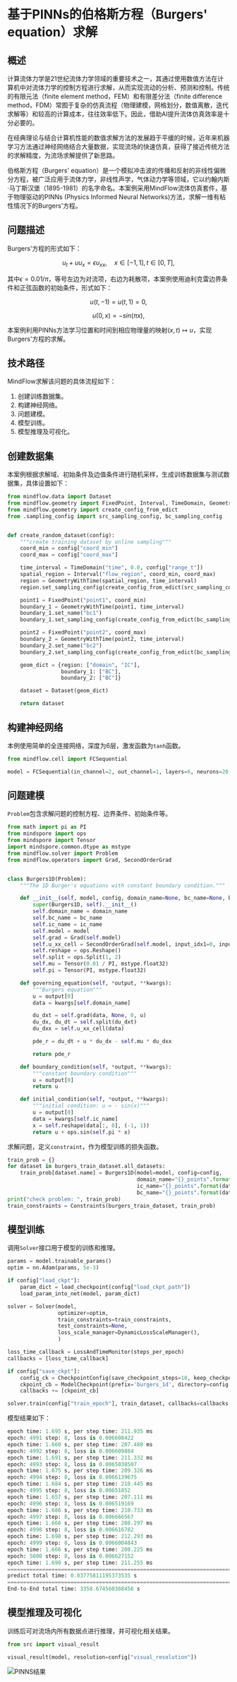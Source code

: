 # 基于PINNs的伯格斯方程（Burgers' equation）求解

## 概述

计算流体力学是21世纪流体力学领域的重要技术之一，其通过使用数值方法在计算机中对流体力学的控制方程进行求解，从而实现流动的分析、预测和控制。传统的有限元法（finite element method，FEM）和有限差分法（finite difference method，FDM）常囿于复杂的仿真流程（物理建模，网格划分，数值离散，迭代求解等）和较高的计算成本，往往效率低下。因此，借助AI提升流体仿真效率是十分必要的。

在经典理论与结合计算机性能的数值求解方法的发展趋于平缓的时候，近年来机器学习方法通过神经网络结合大量数据，实现流场的快速仿真，获得了接近传统方法的求解精度，为流场求解提供了新思路。

伯格斯方程（Burgers' equation）是一个模拟冲击波的传播和反射的非线性偏微分方程，被广泛应用于流体力学，非线性声学，气体动力学等领域，它以约翰内斯·马丁斯汉堡（1895-1981）的名字命名。本案例采用MindFlow流体仿真套件，基于物理驱动的PINNs (Physics Informed Neural Networks)方法，求解一维有粘性情况下的Burgers'方程。

## 问题描述

Burgers'方程的形式如下：

$$
u_t + uu_x = \epsilon u_{xx}, \quad x \in[-1,1], t \in[0, T],
$$

其中$\epsilon=0.01/\pi$，等号左边为对流项，右边为耗散项，本案例使用迪利克雷边界条件和正弦函数的初始条件，形式如下：

$$
u(t, -1) = u(t, 1) = 0,
$$

$$
u(0, x) = -sin(\pi x),
$$

本案例利用PINNs方法学习位置和时间到相应物理量的映射$(x, t) \mapsto u$，实现Burgers'方程的求解。

## 技术路径

MindFlow求解该问题的具体流程如下：

1. 创建训练数据集。
2. 构建神经网络。
3. 问题建模。
4. 模型训练。
5. 模型推理及可视化。

## 创建数据集

本案例根据求解域、初始条件及边值条件进行随机采样，生成训练数据集与测试数据集，具体设置如下：

```python
from mindflow.data import Dataset
from mindflow.geometry import FixedPoint, Interval, TimeDomain, GeometryWithTime
from mindflow.geometry import create_config_from_edict
from .sampling_config import src_sampling_config, bc_sampling_config


def create_random_dataset(config):
    """create training dataset by online sampling"""
    coord_min = config["coord_min"]
    coord_max = config["coord_max"]

    time_interval = TimeDomain("time", 0.0, config["range_t"])
    spatial_region = Interval("flow_region", coord_min, coord_max)
    region = GeometryWithTime(spatial_region, time_interval)
    region.set_sampling_config(create_config_from_edict(src_sampling_config))

    point1 = FixedPoint("point1", coord_min)
    boundary_1 = GeometryWithTime(point1, time_interval)
    boundary_1.set_name("bc1")
    boundary_1.set_sampling_config(create_config_from_edict(bc_sampling_config))

    point2 = FixedPoint("point2", coord_max)
    boundary_2 = GeometryWithTime(point2, time_interval)
    boundary_2.set_name("bc2")
    boundary_2.set_sampling_config(create_config_from_edict(bc_sampling_config))

    geom_dict = {region: ["domain", "IC"],
                 boundary_1: ["BC"],
                 boundary_2: ["BC"]}

    dataset = Dataset(geom_dict)

    return dataset
```

## 构建神经网络

本例使用简单的全连接网络，深度为6层，激发函数为`tanh`函数。

```python
from mindflow.cell import FCSequential

model = FCSequential(in_channel=2, out_channel=1, layers=6, neurons=20, residual=False, act="tanh")
```

## 问题建模

`Problem`包含求解问题的控制方程、边界条件、初始条件等。

```python
from math import pi as PI
from mindspore import ops
from mindspore import Tensor
import mindspore.common.dtype as mstype
from mindflow.solver import Problem
from mindflow.operators import Grad, SecondOrderGrad


class Burgers1D(Problem):
    """The 1D Burger's equations with constant boundary condition."""

    def __init__(self, model, config, domain_name=None, bc_name=None, bc_normal=None, ic_name=None):
        super(Burgers1D, self).__init__()
        self.domain_name = domain_name
        self.bc_name = bc_name
        self.ic_name = ic_name
        self.model = model
        self.grad = Grad(self.model)
        self.u_xx_cell = SecondOrderGrad(self.model, input_idx1=0, input_idx2=0, output_idx=0)
        self.reshape = ops.Reshape()
        self.split = ops.Split(1, 2)
        self.mu = Tensor(0.01 / PI, mstype.float32)
        self.pi = Tensor(PI, mstype.float32)

    def governing_equation(self, *output, **kwargs):
        """Burgers equation"""
        u = output[0]
        data = kwargs[self.domain_name]

        du_dxt = self.grad(data, None, 0, u)
        du_dx, du_dt = self.split(du_dxt)
        du_dxx = self.u_xx_cell(data)

        pde_r = du_dt + u * du_dx - self.mu * du_dxx

        return pde_r

    def boundary_condition(self, *output, **kwargs):
        """constant boundary condition"""
        u = output[0]
        return u

    def initial_condition(self, *output, **kwargs):
        """initial condition: u = - sin(x)"""
        u = output[0]
        data = kwargs[self.ic_name]
        x = self.reshape(data[:, 0], (-1, 1))
        return u + ops.sin(self.pi * x)
```

求解问题，定义`constraint`，作为模型训练的损失函数。

```python
train_prob = {}
for dataset in burgers_train_dataset.all_datasets:
    train_prob[dataset.name] = Burgers1D(model=model, config=config,
                                         domain_name="{}_points".format(dataset.name),
                                         ic_name="{}_points".format(dataset.name),
                                         bc_name="{}_points".format(dataset.name))
print("check problem: ", train_prob)
train_constraints = Constraints(burgers_train_dataset, train_prob)
```

## 模型训练

调用`Solver`接口用于模型的训练和推理。

```python
params = model.trainable_params()
optim = nn.Adam(params, 5e-3)

if config["load_ckpt"]:
    param_dict = load_checkpoint(config["load_ckpt_path"])
    load_param_into_net(model, param_dict)

solver = Solver(model,
                optimizer=optim,
                train_constraints=train_constraints,
                test_constraints=None,
                loss_scale_manager=DynamicLossScaleManager(),
                )

loss_time_callback = LossAndTimeMonitor(steps_per_epoch)
callbacks = [loss_time_callback]

if config["save_ckpt"]:
    config_ck = CheckpointConfig(save_checkpoint_steps=10, keep_checkpoint_max=2)
    ckpoint_cb = ModelCheckpoint(prefix='burgers_1d', directory=config["save_ckpt_path"], config=config_ck)
    callbacks += [ckpoint_cb]

solver.train(config["train_epoch"], train_dataset, callbacks=callbacks, dataset_sink_mode=True)
```

模型结果如下：

```python
epoch time: 1.695 s, per step time: 211.935 ms
epoch: 4991 step: 8, loss is 0.006608422
epoch time: 1.660 s, per step time: 207.480 ms
epoch: 4992 step: 8, loss is 0.006609884
epoch time: 1.691 s, per step time: 211.332 ms
epoch: 4993 step: 8, loss is 0.0065038507
epoch time: 1.675 s, per step time: 209.326 ms
epoch: 4994 step: 8, loss is 0.0066139675
epoch time: 1.684 s, per step time: 210.445 ms
epoch: 4995 step: 8, loss is 0.00651852
epoch time: 1.657 s, per step time: 207.111 ms
epoch: 4996 step: 8, loss is 0.006519169
epoch time: 1.686 s, per step time: 210.733 ms
epoch: 4997 step: 8, loss is 0.006666567
epoch time: 1.666 s, per step time: 208.297 ms
epoch: 4998 step: 8, loss is 0.006616782
epoch time: 1.698 s, per step time: 212.293 ms
epoch: 4999 step: 8, loss is 0.0066004843
epoch time: 1.666 s, per step time: 208.225 ms
epoch: 5000 step: 8, loss is 0.006627152
epoch time: 1.690 s, per step time: 211.255 ms
==================================================================================================
predict total time: 0.03775811195373535 s
==================================================================================================
End-to-End total time: 3358.674560308456 s
```

## 模型推理及可视化

训练后可对流场内所有数据点进行推理，并可视化相关结果。

```python
from src import visual_result

visual_result(model, resolution=config["visual_resolution"])
```

![PINNS结果](images/result.jpg)
